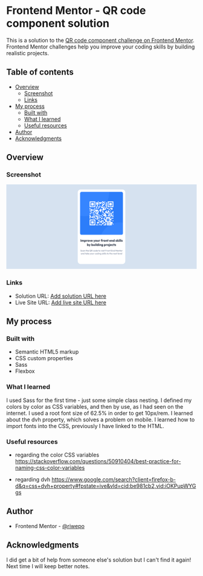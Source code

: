 # Frontend Mentor - QR code component solution

This is a solution to the [QR code component challenge on Frontend Mentor](https://www.frontendmentor.io/challenges/qr-code-component-iux_sIO_H). Frontend Mentor challenges help you improve your coding skills by building realistic projects.

## Table of contents

- [Overview](#overview)
  - [Screenshot](#screenshot)
  - [Links](#links)
- [My process](#my-process)
  - [Built with](#built-with)
  - [What I learned](#what-i-learned)
  - [Useful resources](#useful-resources)
- [Author](#author)
- [Acknowledgments](#acknowledgments)

## Overview

### Screenshot

![](./screenshot/screenshot.png)

### Links

- Solution URL: [Add solution URL here](https://your-solution-url.com)
- Live Site URL: [Add live site URL here](https://your-live-site-url.com)

## My process

### Built with

- Semantic HTML5 markup
- CSS custom properties
- Sass
- Flexbox

### What I learned

I used Sass for the first time - just some simple class nesting.
I defined my colors by color as CSS variables, and then by use, as I had seen on the internet.
I used a root font size of 62.5% in order to get 10px/rem.
I learned about the dvh property, which solves a problem on mobile.
I learned how to import fonts into the CSS, previously I have linked to the HTML.

### Useful resources

- regarding the color CSS variables
  https://stackoverflow.com/questions/50910404/best-practice-for-naming-css-color-variables

- regarding dvh
  https://www.google.com/search?client=firefox-b-d&q=css+dvh+property#fpstate=ive&vld=cid:be981cb2,vid:iOKPupWYGgs

## Author

- Frontend Mentor - [@riwepo](https://www.frontendmentor.io/profile/riwepo)

## Acknowledgments

I did get a bit of help from someone else's solution but I can't find it again!
Next time I will keep better notes.
